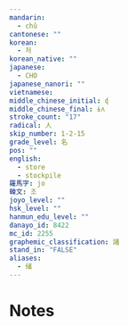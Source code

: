 ```yaml
---
mandarin:
  - chǔ
cantonese: ""
korean:
  - 저
korean_native: ""
japanese:
  - CHO
japanese_nanori: ""
vietnamese:
middle_chinese_initial: ɖ
middle_chinese_final: ɨʌ
stroke_count: "17"
radical: 人
skip_number: 1-2-15
grade_level: 名
pos: ""
english:
  - store
  - stockpile
羅馬字: jo
韓文: 조
joyo_level: ""
hsk_level: ""
hanmun_edu_level: ""
danayo_id: 8422
mc_id: 2255
graphemic_classification: 諸
stand_in: "FALSE"
aliases:
  - 储
---
```


# Notes
